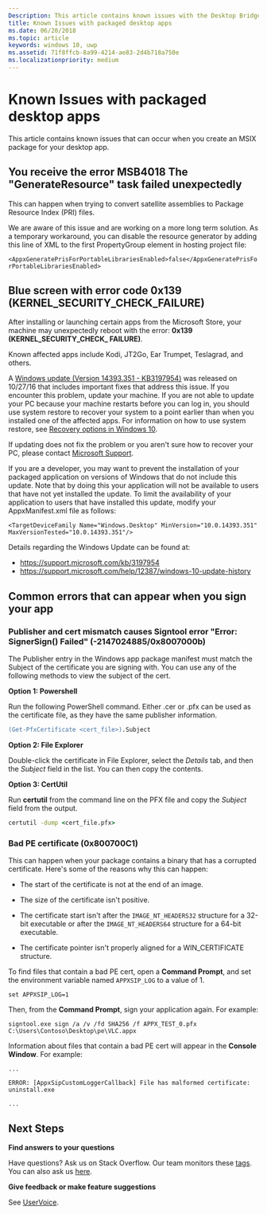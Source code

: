 ```yaml
---
Description: This article contains known issues with the Desktop Bridge.
title: Known Issues with packaged desktop apps
ms.date: 06/20/2018
ms.topic: article
keywords: windows 10, uwp
ms.assetid: 71f8ffcb-8a99-4214-ae83-2d4b718a750e
ms.localizationpriority: medium
---
```

# Known Issues with packaged desktop apps

This article contains known issues that can occur when you create an MSIX package for your desktop app.

## You receive the error	MSB4018	The "GenerateResource" task failed unexpectedly

This can happen when trying to convert satellite assemblies to Package Resource Index (PRI) files.

We are aware of this issue and are working on a more long term solution. As a temporary workaround, you can disable the resource generator by adding this line of XML to the first PropertyGroup element in hosting project file:

``<AppxGeneratePrisForPortableLibrariesEnabled>false</AppxGeneratePrisForPortableLibrariesEnabled>``

## Blue screen with error code 0x139 (KERNEL_SECURITY_CHECK_FAILURE)

After installing or launching certain apps from the Microsoft Store, your machine may unexpectedly reboot with the error: **0x139 (KERNEL\_SECURITY\_CHECK\_ FAILURE)**.

Known affected apps include Kodi, JT2Go, Ear Trumpet, Teslagrad, and others.

A [Windows update (Version 14393.351 - KB3197954)](https://support.microsoft.com/kb/3197954) was released on 10/27/16 that includes important fixes that address this issue. If you encounter this problem, update your machine. If you are not able to update your PC because your machine restarts before you can log in, you should use system restore to recover your system to a point earlier than when you installed one of the affected apps. For information on how to use system restore, see [Recovery options in Windows 10](https://support.microsoft.com/help/12415/windows-10-recovery-options).

If updating does not fix the problem or you aren't sure how to recover your PC, please contact [Microsoft Support](https://support.microsoft.com/contactus/).

If you are a developer, you may want to prevent the installation of your packaged application on versions of Windows that do not include this update. Note that by doing this your application will not be available to users that have not yet installed the update. To limit the availability of your application to users that have installed this update, modify your AppxManifest.xml file as follows:

```<TargetDeviceFamily Name="Windows.Desktop" MinVersion="10.0.14393.351" MaxVersionTested="10.0.14393.351"/>```

Details regarding the Windows Update can be found at:
* https://support.microsoft.com/kb/3197954
* https://support.microsoft.com/help/12387/windows-10-update-history

## Common errors that can appear when you sign your app

### Publisher and cert mismatch causes Signtool error "Error: SignerSign() Failed" (-2147024885/0x8007000b)

The Publisher entry in the Windows app package manifest must match the Subject of the certificate you are signing with.  You can use any of the following methods to view the subject of the cert.

**Option 1: Powershell**

Run the following PowerShell command. Either .cer or .pfx can be used as the certificate file, as they have the same publisher information.

```ps
(Get-PfxCertificate <cert_file>).Subject
```

**Option 2: File Explorer**

Double-click the certificate in File Explorer, select the *Details* tab, and then the *Subject* field in the list. You can then copy the contents.

**Option 3: CertUtil**

Run **certutil** from the command line on the PFX file and copy the *Subject* field from the output.

```cmd
certutil -dump <cert_file.pfx>
```

<a id="bad-pe-cert" />

### Bad PE certificate (0x800700C1)

This can happen when your package contains a binary that has a corrupted certificate. Here's some of the reasons why this can happen:

* The start of the certificate is not at the end of an image.  

* The size of the certificate isn't positive.

* The certificate start isn't after the `IMAGE_NT_HEADERS32` structure for a 32-bit executable or after the `IMAGE_NT_HEADERS64` structure for a 64-bit executable.

* The certificate pointer isn't properly aligned for a WIN_CERTIFICATE structure.

To find files that contain a bad PE cert, open a **Command Prompt**, and set the environment variable named `APPXSIP_LOG` to a value of 1.

```
set APPXSIP_LOG=1
```

Then, from the **Command Prompt**, sign your application again. For example:

```
signtool.exe sign /a /v /fd SHA256 /f APPX_TEST_0.pfx C:\Users\Contoso\Desktop\pe\VLC.appx
```

Information about files that contain a bad PE cert will appear in the **Console Window**. For example:

```
...

ERROR: [AppxSipCustomLoggerCallback] File has malformed certificate: uninstall.exe

...   
```
## Next Steps

**Find answers to your questions**

Have questions? Ask us on Stack Overflow. Our team monitors these [tags](https://stackoverflow.com/questions/tagged/project-centennial+or+desktop-bridge). You can also ask us [here](https://social.msdn.microsoft.com/Forums/en-US/home?filter=alltypes&sort=relevancedesc&searchTerm=%5BDesktop%20Converter%5D).

**Give feedback or make feature suggestions**

See [UserVoice](https://wpdev.uservoice.com/forums/110705-universal-windows-platform/category/161895-desktop-bridge-centennial).
